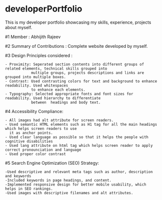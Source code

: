# developerPortfolio
 This is my developer portfolio showcasing my skills, experience, projects about myself.


#1 Member : Abhijith Rajeev

#2 Summary of Contributions : Complete website developed by myself.

#3 Design Principles considered :

    - Proximity: Seperated section contents into different groups of related elements, technical skills grouped into
                multiple groups, projects descriptions and links are grouped into multiple boxes.
    - Contrast: Used contrasting colors for text and background to enhance readability. Used whitespaces
                to enhance each elements.
    - Typography: Selected appropriate fonts and font sizes for readability. Used hierarchy to differentiate
                between  headings and body text.

#4 Accessibility Compliance:

    - All images had alt attribute for screen readers.
    - Used semantic HTML elements such as H1 tag for all the main headings which helps screen readers to use
      it as anchor points.
    - Used clear language as possible so that it helps the people with cognitive disabilities
    - Used lang attribute on html tag which helps screen reader to apply correct pronounciation and language
    - Used proper color contrast

#5 Search Engine Optimization (SEO) Strategy:

    -Used descriptive and relevant meta tags such as author, description and keywords
    -Included keywords in page headings, and content.
    -Implemented responsive design for better mobile usability, which helps in SEO rankings.
    -Used images with descriptive filenames and alt attributes.